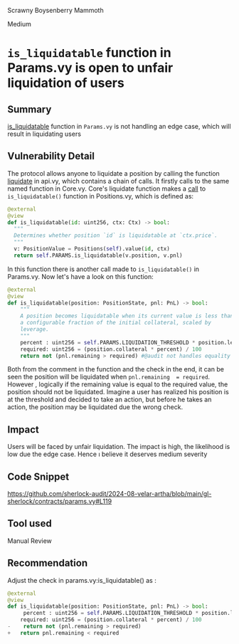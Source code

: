 Scrawny Boysenberry Mammoth

Medium

# `is_liquidatable` function in Params.vy is open to unfair liquidation of users

## Summary
[is_liquidatable](https://github.com/sherlock-audit/2024-08-velar-artha/blob/main/gl-sherlock/contracts/params.vy#L119) function in `Params.vy` is not handling an edge case, which will result in liquidating users
## Vulnerability Detail
The protocol allows anyone to liquidate a position by calling the function [liquidate](https://github.com/sherlock-audit/2024-08-velar-artha/blob/main/gl-sherlock/contracts/api.vy#L186) in api.vy, which contains a chain of calls. It firstly calls to the same named function in Core.vy. Core's liquidate function makes a [call](https://github.com/sherlock-audit/2024-08-velar-artha/blob/main/gl-sherlock/contracts/core.vy#L325) to `is_liquidatable()` function in Positions.vy, which is defined as:
```python
@external
@view
def is_liquidatable(id: uint256, ctx: Ctx) -> bool:
  """
  Determines whether position `id` is liquidatable at `ctx.price`.
  """
  v: PositionValue = Positions(self).value(id, ctx)
  return self.PARAMS.is_liquidatable(v.position, v.pnl)
```
In this function there is another call made to `is_liquidatable()` in Params.vy. Now let's have a look on this function:
```python
@external
@view
def is_liquidatable(position: PositionState, pnl: PnL) -> bool:
    """
    A position becomes liquidatable when its current value is less than
    a configurable fraction of the initial collateral, scaled by
    leverage.
    """
    percent : uint256 = self.PARAMS.LIQUIDATION_THRESHOLD * position.leverage
    required: uint256 = (position.collateral * percent) / 100
    return not (pnl.remaining > required) #@audit not handles equality correctly, unfair liq for user
```
Both from the comment in the function and the check in the end, it can be seen the position will be liquidated when  `pnl.remaining  = required`. However , logically if the remaining value is equal to the required value, the position should not be liquidated. Imagine a user has realized his position is at the threshold and decided to take an action, but before he takes an action, the position may be liquidated due the wrong check.
## Impact
Users will be faced by  unfair liquidation. The impact is high, the likelihood is low due the edge case. Hence ı believe it deserves medium severity
## Code Snippet
https://github.com/sherlock-audit/2024-08-velar-artha/blob/main/gl-sherlock/contracts/params.vy#L119
## Tool used
Manual Review
## Recommendation
Adjust the check in params.vy:is_liquidatable() as :
```python
@external
@view
def is_liquidatable(position: PositionState, pnl: PnL) -> bool:
     percent : uint256 = self.PARAMS.LIQUIDATION_THRESHOLD * position.leverage
    required: uint256 = (position.collateral * percent) / 100
-    return not (pnl.remaining > required)
+   return pnl.remaining < required

```